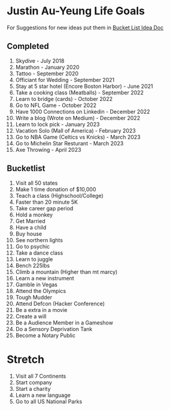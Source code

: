 # Justin Au-Yeung Life Goals 
For Suggestions for new ideas put them in [Bucket List Idea Doc](https://docs.google.com/document/d/1mr2loKbFlh8Y5DQQ4mg4Q0CP9Uzng-uLfvdrehrqDG4/edit?usp=sharing) 

## Completed 
1. Skydive - July 2018
2. Marathon - January 2020
3. Tattoo - September 2020
4. Officiant for Wedding - September 2021
5. Stay at 5 star hotel (Encore Boston Harbor) - June 2021
6. Take a cooking class (Meatballs) - September 2022
7. Learn to bridge (cards) - October 2022
8. Go to NFL Game - October 2022
9. Have 1000 Connections on Linkedin - December 2022
10. Write a blog (Wrote on Medium) - December 2022
11. Learn to lock pick - January 2023
12. Vacation Solo (Mall of America) - February 2023 
13. Go to NBA Game (Celtics vs Knicks) - March 2023
14. Go to Michelin Star Resturant - March 2023
15. Axe Throwing - April 2023

## Bucketlist 
1. Visit all 50 states
2. Make 1 time donation of $10,000
3. Teach a class (Highschool/College)
4. Faster than 20 minute 5K
5. Take career gap period
6. Hold a monkey
7. Get Married
8. Have a child
9. Buy house
10. See northern lights
11. Go to psychic
12. Take a dance class
13. Learn to juggle
14. Bench 225lbs
15. Climb a mountain (Higher than mt marcy)
16. Learn a new instrument
17. Gamble in Vegas
18. Attend the Olympics
19. Tough Mudder
20. Attend Defcon (Hacker Conference)
21. Be a extra in a movie
22. Create a will
25. Be a Audience Member in a Gameshow
26. Do a Sensory Deprivation Tank
27. Become a Notary Public

# Stretch 
1. Visit all 7 Continents
2. Start company 
3. Start a charity
4. Learn a new language
5. Go to all US National Parks
